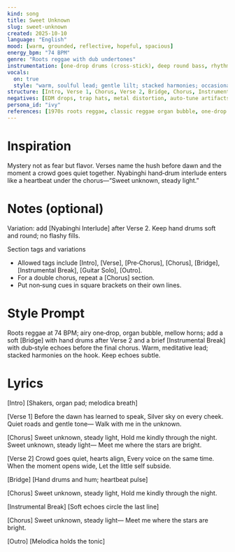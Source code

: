 ```yaml
---
kind: song
title: Sweet Unknown
slug: sweet-unknown
created: 2025-10-10
language: "English"
mood: [warm, grounded, reflective, hopeful, spacious]
energy_bpm: "74 BPM"
genre: "Roots reggae with dub undertones"
instrumentation: [one‑drop drums (cross‑stick), deep round bass, rhythm guitar upstrokes (off‑beat), organ bubble (electric keys), melodica hook, horn section (trumpet/tenor/trombone), light percussion (shakers/congas), spring reverb, tape delay]
vocals:
  on: true
  style: "warm, soulful lead; gentle lilt; stacked harmonies; occasional call‑and‑response"
structure: [Intro, Verse 1, Chorus, Verse 2, Bridge, Chorus, Instrumental Break, Chorus, Outro]
negatives: [EDM drops, trap hats, metal distortion, auto‑tune artifacts, harsh synth leads, over‑quantized feel]
persona_id: "ivy"
references: [1970s roots reggae, classic reggae organ bubble, one‑drop groove, hand drums (heartbeat pulse), analog spring reverb, tape echo (dub style), melodica lead]
---
```


# Inspiration

Mystery not as fear but flavor. Verses name the hush before dawn and the moment a crowd goes quiet together. Nyabinghi hand‑drum interlude enters like a heartbeat under the chorus—“Sweet unknown, steady light.”

# Notes (optional)

Variation: add [Nyabinghi Interlude] after Verse 2. Keep hand drums soft and round; no flashy fills.

Section tags and variations
- Allowed tags include [Intro], [Verse], [Pre‑Chorus], [Chorus], [Bridge], [Instrumental Break], [Guitar Solo], [Outro].
- For a double chorus, repeat a [Chorus] section.
- Put non‑sung cues in square brackets on their own lines.

# Style Prompt
Roots reggae at 74 BPM; airy one‑drop, organ bubble, mellow horns; add a soft [Bridge] with hand drums after Verse 2 and a brief [Instrumental Break] with dub‑style echoes before the final chorus. Warm, meditative lead; stacked harmonies on the hook. Keep echoes subtle.

# Lyrics
[Intro]
[Shakers, organ pad; melodica breath]

[Verse 1]
Before the dawn has learned to speak,
Silver sky on every cheek.
Quiet roads and gentle tone—
Walk with me in the unknown.

[Chorus]
Sweet unknown, steady light,
Hold me kindly through the night.
Sweet unknown, steady light—
Meet me where the stars are bright.

[Verse 2]
Crowd goes quiet, hearts align,
Every voice on the same time.
When the moment opens wide,
Let the little self subside.

[Bridge]
[Hand drums and hum; heartbeat pulse]

[Chorus]
Sweet unknown, steady light,
Hold me kindly through the night.

[Instrumental Break]
[Soft echoes circle the last line]

[Chorus]
Sweet unknown, steady light—
Meet me where the stars are bright.

[Outro]
[Melodica holds the tonic]

